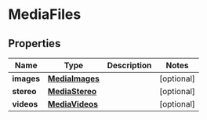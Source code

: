 
# MediaFiles

## Properties
Name | Type | Description | Notes
------------ | ------------- | ------------- | -------------
**images** | [**MediaImages**](MediaImages.md) |  |  [optional]
**stereo** | [**MediaStereo**](MediaStereo.md) |  |  [optional]
**videos** | [**MediaVideos**](MediaVideos.md) |  |  [optional]



